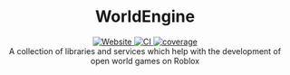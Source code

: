 <h1 align="center">WorldEngine</h1>
<div align="center">
	<a href="https://roblox-aurora.github.io/WorldEngine/">
		<img src="https://img.shields.io/badge/website-documentation-green.svg" alt="Website" />
	</a>
 	<a href="https://travis-ci.com/roblox-aurora/WorldEngine">
		<img src="https://travis-ci.com/roblox-aurora/WorldEngine.svg?branch=master" alt="CI" />
	</a>
  <a href="https://coveralls.io/github/roblox-aurora/WorldEngine">
		<img src="https://coveralls.io/repos/github/roblox-aurora/WorldEngine/badge.svg" alt="coverage" />
	</a>
</div>

<div align="center">
A collection of libraries and services which help with the development of open world games on Roblox
</div>

<div>&nbsp;</div>
